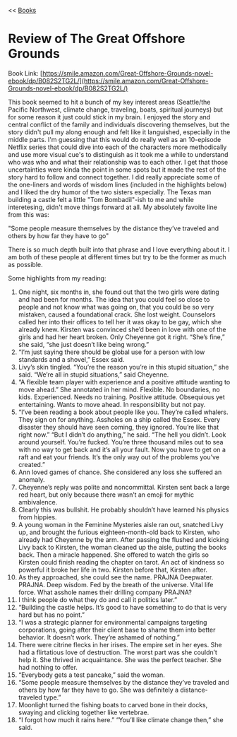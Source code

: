 << [Books](/books.md)

# Review of The Great Offshore Grounds 
Book Link: [https://smile.amazon.com/Great-Offshore-Grounds-novel-ebook/dp/B082S2TG2L/](https://smile.amazon.com/Great-Offshore-Grounds-novel-ebook/dp/B082S2TG2L/)

This book seemed to hit a bunch of my key interest areas (Seattle/the Pacific Northwest, climate change, traveling, boats, spiritual journeys) but for some reason it just could stick in my brain. I enjoyed the story and central conflict of the family and individuals discovering themselves, but the story didn't pull my along enough and felt like it languished, especially in the middle parts. I'm guessing that this would do really well as an 10-episode Netflix series that could dive into each of the characters more methodically and use more visual cue's to distinguish as it took me a while to understand who was who and what their relationship was to each other. I get that those uncertainties were kinda the point in some spots but it made the rest of the story hard to follow and connect together. I did really appreciate some of the one-liners and words of wisdom lines (included in the highlights below) and I liked the dry humor of the two sisters especially. The Texas man building a castle felt a little "Tom Bombadil"-ish to me and while interetesing, didn't move things forward at all. My absolutely favoite line from this was:

"Some people measure themselves by the distance they’ve traveled and others by how far they have to go"

There is so much depth built into that phrase and I love everything about it. I am both of these people at different times but try to be the former as much as possible.


Some highlights from my reading:
1. One night, six months in, she found out that the two girls were dating and had been for months. The idea that you could feel so close to people and not know what was going on, that you could be so very mistaken, caused a foundational crack. She lost weight. Counselors called her into their offices to tell her it was okay to be gay, which she already knew. Kirsten was convinced she’d been in love with one of the girls and had her heart broken. Only Cheyenne got it right. “She’s fine,” she said, “she just doesn’t like being wrong.”
1. “I’m just saying there should be global use for a person with low standards and a shovel,” Essex said.
1. Livy’s skin tingled. “You’re the reason you’re in this stupid situation,” she said. “We’re all in stupid situations,” said Cheyenne.
1. “A flexible team player with experience and a positive attitude wanting to move ahead.” She annotated in her mind. Flexible. No boundaries, no kids. Experienced. Needs no training. Positive attitude. Obsequious yet entertaining. Wants to move ahead. In responsibility but not pay.
1. “I’ve been reading a book about people like you. They’re called whalers. They sign on for anything. Assholes on a ship called the Essex. Every disaster they should have seen coming, they ignored. You’re like that right now.” “But I didn’t do anything,” he said. “The hell you didn’t. Look around yourself. You’re fucked. You’re three thousand miles out to sea with no way to get back and it’s all your fault. Now you have to get on a raft and eat your friends. It’s the only way out of the problems you’ve created.”
1. Ann loved games of chance. She considered any loss she suffered an anomaly.
1. Cheyenne’s reply was polite and noncommittal. Kirsten sent back a large red heart, but only because there wasn’t an emoji for mythic ambivalence.
1. Clearly this was bullshit. He probably shouldn’t have learned his physics from hippies.
1. A young woman in the Feminine Mysteries aisle ran out, snatched Livy up, and brought the furious eighteen-month-old back to Kirsten, who already had Cheyenne by the arm. After passing the flushed and kicking Livy back to Kirsten, the woman cleaned up the aisle, putting the books back. Then a miracle happened. She offered to watch the girls so Kirsten could finish reading the chapter on tarot. An act of kindness so powerful it broke her life in two. Kirsten before that, Kirsten after.
1. As they approached, she could see the name. PRAJNA Deepwater. PRAJNA. Deep wisdom. Fed by the breath of the universe. Vital life force. What asshole names their drilling company PRAJNA?
1. I think people do what they do and call it politics later.”
1. “Building the castle helps. It’s good to have something to do that is very hard but has no point.”
1. “I was a strategic planner for environmental campaigns targeting corporations, going after their client base to shame them into better behavior. It doesn’t work. They’re ashamed of nothing.”
1. There were citrine flecks in her irises. The empire set in her eyes. She had a flirtatious love of destruction. The worst part was she couldn’t help it. She thrived in acquaintance. She was the perfect teacher. She had nothing to offer.
1. “Everybody gets a test pancake,” said the woman.
1. “Some people measure themselves by the distance they’ve traveled and others by how far they have to go. She was definitely a distance-traveled type.”
1. Moonlight turned the fishing boats to carved bone in their docks, swaying and clicking together like vertebrae.
1. “I forgot how much it rains here.” “You’ll like climate change then,” she said.
